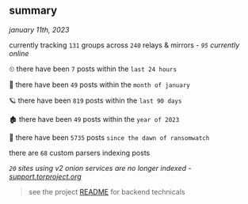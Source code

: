 
## summary
_january 11th, 2023_

currently tracking `131` groups across `240` relays & mirrors - _`95` currently online_

⏲ there have been `7` posts within the `last 24 hours`

🦈 there have been `49` posts within the `month of january`

🪐 there have been `819` posts within the `last 90 days`

🏚 there have been `49` posts within the `year of 2023`

🦕 there have been `5735` posts `since the dawn of ransomwatch`

there are `68` custom parsers indexing posts

_`20` sites using v2 onion services are no longer indexed - [support.torproject.org](https://support.torproject.org/onionservices/v2-deprecation/)_

> see the project [README](https://github.com/joshhighet/ransomwatch#ransomwatch--) for backend technicals
